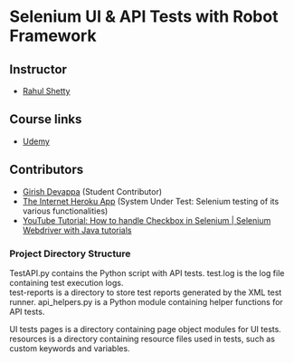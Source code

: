 # Selenium UI & API Tests with Robot Framework

## Instructor
- [Rahul Shetty](https://www.udemy.com/user/rahul445/)

## Course links
- [Udemy](https://www.udemy.com/course/robot-framework-with-python-selenium/?couponCode=ST15MT31224)

## Contributors
- [Girish Devappa](https://github.com/giri81) (Student Contributor)
- [The Internet Heroku App](https://the-internet.herokuapp.com/) (System Under Test: Selenium testing of its various functionalities)
- [YouTube Tutorial: How to handle Checkbox in Selenium | Selenium Webdriver with Java tutorials](https://youtu.be/7BtHDhaN65o?si=HxI3ChnrJBNnXc1X)

### Project Directory Structure
TestAPI.py contains the Python script with API tests. test.log is the log file containing test execution logs.  
test-reports is a directory to store test reports generated by the XML test runner.
api_helpers.py is a Python module containing helper functions for API tests.

UI tests
pages is a directory containing page object modules for UI tests.
resources is a directory containing resource files used in tests, such as custom keywords and variables.
